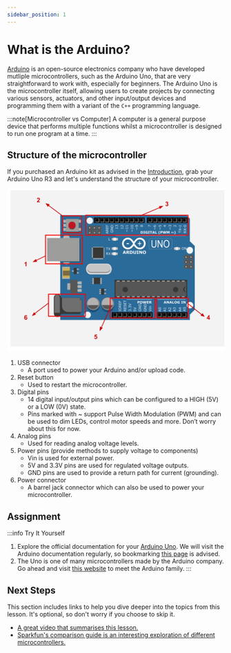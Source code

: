 ```yaml
---
sidebar_position: 1
---
```


# What is the Arduino?

[Arduino](https://en.wikipedia.org/wiki/Arduino) is an open-source electronics company who have developed mutliple microcontrollers, such as the Arduino Uno, that are very straightforward to work with, especially for beginners. The Arduino Uno is the microcontroller itself, allowing users to create projects by connecting various sensors, actuators, and other input/output devices and programming them with a variant of the `C++` programming language. 

:::note[Microcontroller vs Computer]
A computer is a general purpose device that performs multiple functions whilst a microcontroller is designed to run one program at a time. 
:::

## Structure of the microcontroller

If you purchased an Arduino kit as advised in the [Introduction](intro.md/hardware), grab your Arduino Uno R3 and let's understand the structure of your microcontroller. 

![Arduino microcontroller structure](img/arduino-structure.png)

1. USB connector
    - A port used to power your Arduino and/or upload code.
2. Reset button
    - Used to restart the microcontroller.
3. Digital pins
    - 14 digital input/output pins which can be configured to a HIGH (5V) or a LOW (0V) state.
    - Pins marked with ~ support Pulse Width Modulation (PWM) and can be used to dim LEDs, control motor speeds and more. Don’t worry about this for now.
4. Analog pins
    - Used for reading analog voltage levels.
5. Power pins (provide methods to supply voltage to components) 	
    - Vin is used for external power.
    - 5V and 3.3V pins are used for regulated voltage outputs.
    - GND pins are used to provide a return path for current (grounding).
6. Power connector 
    - A barrel jack connector which can also be used to power your microcontroller.

## Assignment 

:::info Try It Yourself
1. Explore the official documentation for your [Arduino Uno](https://docs.arduino.cc/hardware/uno-rev3/). We will visit the Arduino documentation regularly, so bookmarking [this page](https://docs.arduino.cc/) is advised. 
2. The Uno is one of many microcontrollers made by the Arduino company. Go ahead and visit [this website](https://dronebotworkshop.com/meet-the-arduino-family/) to meet the Arduino family.
::: 

## Next Steps

This section includes links to help you dive deeper into the topics from this lesson. It's optional, so don't worry if you choose to skip it.

- [A great video that summarises this lesson.](https://www.youtube.com/watch?v=HIXnwFB902M)
- [Sparkfun's comparison guide is an interesting exploration of different microcontrollers.](https://www.youtube.com/watch?v=hjRSwBcLcSU)